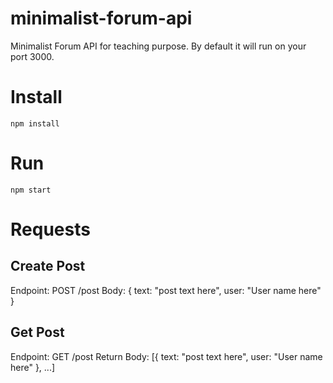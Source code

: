 # minimalist-forum-api
Minimalist Forum API for teaching purpose. By default it will run on your port 3000.

# Install

```
npm install
```

# Run

```
npm start
```

# Requests

## Create Post

Endpoint: POST /post
Body: { text: "post text here", user: "User name here" }

## Get Post

Endpoint: GET /post
Return Body: [{ text: "post text here", user: "User name here" }, ...]
